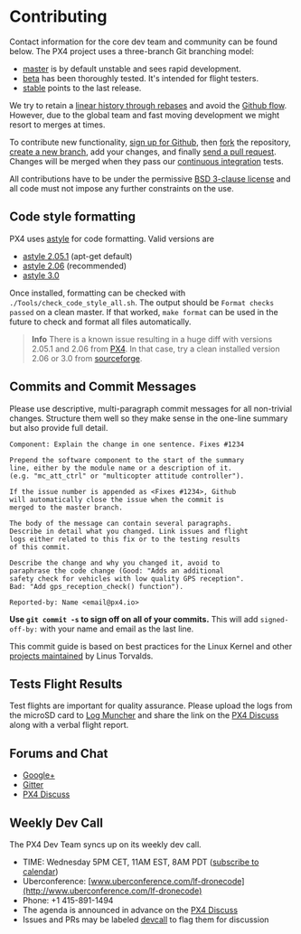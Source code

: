 # Contributing

Contact information for the core dev team and community can be found below. The PX4 project uses a three-branch Git branching model:

* [master](https://github.com/px4/firmware/tree/master) is by default unstable and sees rapid development.
* [beta](https://github.com/px4/firmware/tree/beta) has been thoroughly tested. It's intended for flight testers.
* [stable](https://github.com/px4/firmware/tree/stable) points to the last release.

We try to retain a [linear history through rebases](https://www.atlassian.com/git/tutorials/rewriting-history) and avoid the [Github flow](https://guides.github.com/introduction/flow/). However, due to the global team and fast moving development we might resort to merges at times.

To contribute new functionality, [sign up for Github](https://help.github.com/articles/signing-up-for-a-new-github-account/), then [fork](https://help.github.com/articles/fork-a-repo/) the repository, [create a new branch](https://help.github.com/articles/creating-and-deleting-branches-within-your-repository/), add your changes, and finally [send a pull request](https://help.github.com/articles/using-pull-requests/). Changes will be merged when they pass our [continuous integration](https://en.wikipedia.org/wiki/Continuous_integration) tests.

All contributions have to be under the permissive [BSD 3-clause license](https://opensource.org/licenses/BSD-3-Clause) and all code must not impose any further constraints on the use.

## Code style formatting

PX4 uses [astyle](http://astyle.sourceforge.net/) for code formatting. Valid versions are
* [astyle 2.05.1](https://sourceforge.net/projects/astyle/files/astyle/astyle%202.05.1/) (apt-get default)
* [astyle 2.06](https://sourceforge.net/projects/astyle/files/astyle/astyle%202.06/) (recommended)
* [astyle 3.0](https://sourceforge.net/projects/astyle/files/astyle/astyle%203.0/)

Once installed, formatting can be checked with `./Tools/check_code_style_all.sh`. The output should be `Format checks passed` on a clean master. If that worked, `make format` can be used in the future to check and format all files automatically.

> **Info** There is a known issue resulting in a huge diff with versions 2.05.1 and 2.06 from [PX4](https://github.com/PX4/astyle). In that case, try a clean installed version 2.06 or 3.0 from [sourceforge](http://astyle.sourceforge.net/).

## Commits and Commit Messages

Please use descriptive, multi-paragraph commit messages for all non-trivial changes. Structure them well so they make sense in the one-line summary but also provide full detail.

```
Component: Explain the change in one sentence. Fixes #1234

Prepend the software component to the start of the summary
line, either by the module name or a description of it.
(e.g. "mc_att_ctrl" or "multicopter attitude controller").

If the issue number is appended as <Fixes #1234>, Github
will automatically close the issue when the commit is
merged to the master branch.

The body of the message can contain several paragraphs.
Describe in detail what you changed. Link issues and flight
logs either related to this fix or to the testing results
of this commit.

Describe the change and why you changed it, avoid to
paraphrase the code change (Good: "Adds an additional
safety check for vehicles with low quality GPS reception".
Bad: "Add gps_reception_check() function").

Reported-by: Name <email@px4.io>
```

**Use **`git commit -s`** to sign off on all of your commits.** This will add `signed-off-by:` with your name and email as the last line.

This commit guide is based on best practices for the Linux Kernel and other [projects maintained](https://github.com/torvalds/subsurface/blob/a48494d2fbed58c751e9b7e8fbff88582f9b2d02/README#L88-L115) by Linus Torvalds.

## Tests Flight Results

Test flights are important for quality assurance. Please upload the logs from the microSD card to [Log Muncher](http://logs.uaventure.com) and share the link on the [PX4 Discuss](http://discuss.px4.io/) along with a verbal flight report.

## Forums and Chat

* [Google+](https://plus.google.com/117509651030855307398)
* [Gitter](https://gitter.im/PX4/Firmware)
* [PX4 Discuss](http://discuss.px4.io/)

## Weekly Dev Call

The PX4 Dev Team syncs up on its weekly dev call.

* TIME: Wednesday 5PM CET, 11AM EST, 8AM PDT \([subscribe to calendar](https://calendar.google.com/calendar/ical/px4.io_fs35jm7ugmvahv5juhhr3tkkf0%40group.calendar.google.com/public/basic.ics)\)
* Uberconference: [www.uberconference.com/lf-dronecode](http://www.uberconference.com/lf-dronecode)
* Phone: +1 415-891-1494
* The agenda is announced in advance on the [PX4 Discuss](http://discuss.px4.io/c/weekly-dev-call)
* Issues and PRs may be labeled [devcall](https://github.com/PX4/Firmware/labels/devcall) to flag them for discussion
